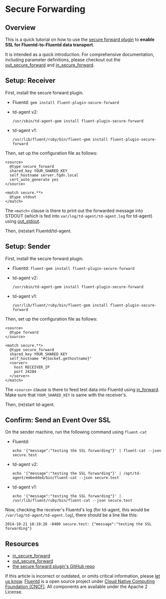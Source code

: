 # Secure Forwarding

## Overview

This is a quick tutorial on how to use the [secure forward plugin](https://github.com/fluent/fluentd-docs-gitbook/tree/507e377b7e8e78a312dc49e76bd9a302c33fd058/github.com/tagomoris/fluent-plugin-secure-forward/README.md) to **enable SSL for Fluentd-to-Fluentd data transport**.

It is intended as a quick introduction. For comprehensive documentation, including parameter definitions, please checkout out the [out\_secure\_forward]() and [in\_secure\_forward]().

## Setup: Receiver

First, install the secure forward plugin.

* Fluentd: `gem install fluent-plugin-secure-forward`
* td-agent v2:

  `/usr/sbin/td-agent-gem install fluent-plugin-secure-forward`

* td-agent v1:

  `/usr/lib/fluent/ruby/bin/fluent-gem install fluent-plugin-secure-forward`

Then, set up the configuration file as follows:

```text
<source>
  @type secure_forward
  shared_key YOUR_SHARED_KEY
  self_hostname server.fqdn.local
  cert_auto_generate yes
</source>

<match secure.**>
  @type stdout
</match>
```

The `<match>` clause is there to print out the forwarded message into STDOUT \(which is fed into `var/log/td-agent/td-agent.log` for td-agent\) using [out\_stdout]().

Then, \(re\)start Fluentd/td-agent.

## Setup: Sender

First, install the secure forward plugin.

* Fluentd: `fluent-gem install fluent-plugin-secure-forward`
* td-agent v2:

  `/usr/sbin/td-agent-gem install fluent-plugin-secure-forward`

* td-agent v1:

  `/usr/lib/fluent/ruby/bin/fluent-gem install fluent-plugin-secure-forward`

Then, set up the configuration file as follows:

```text
<source>
  @type forward
</source>

<match secure.**>
  @type secure_forward
  shared_key YOUR_SHARED_KEY
  self_hostname "#{Socket.gethostname}"
  <server>
    host RECEIVER_IP
    port 24284
  </server>
</match>
```

The `<source>` clause is there to feed test data into Fluentd using [in\_forward](). Make sure that `YOUR_SHARED_KEY` is same with the receiver's.

Then, \(re\)start td-agent.

## Confirm: Send an Event Over SSL

On the sender machine, run the following command using `fluent-cat`

* Fluentd:

  `echo '{"message":"testing the SSL forwarding"}' | fluent-cat --json secure.test`

* td-agent v2:

  `echo '{"message":"testing the SSL forwarding"}' | /opt/td-agent/embedded/bin/fluent-cat --json secure.test`

* td-agent v1:

  `echo '{"message":"testing the SSL forwarding"}' | /usr/lib/fluent/ruby/bin/fluent-cat --json secure.test`

Now, checking the receiver's Fluentd's log \(for td-agent, this would be `/var/log/td-agent/td-agent.log`\), there should be a line like this:

```text
2014-10-21 18:18:26 -0400 secure.test: {"message":"testing the SSL forwarding"}
```

## Resources

* [in\_secure\_forward]()
* [out\_secure\_forward]()
* [the secure forward plugin's GitHub repo](https://github.com/fluent/fluentd-docs-gitbook/tree/507e377b7e8e78a312dc49e76bd9a302c33fd058/github.com/fluent/fluent-plugin-secure-forward/README.md)

If this article is incorrect or outdated, or omits critical information, please [let us know](https://github.com/fluent/fluentd-docs-gitbook/issues?state=open). [Fluentd](http://www.fluentd.org/) is a open source project under [Cloud Native Computing Foundation \(CNCF\)](https://cncf.io/). All components are available under the Apache 2 License.


